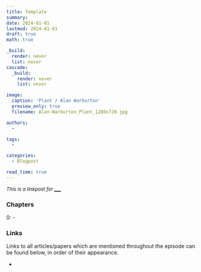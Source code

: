 ```yaml
---
title: Template
summary: 
date: 2024-01-01
lastmod: 2024-01-01
draft: true
math: true

_build:
  render: never
  list: never
cascade:
  _build:
    render: never
    list: never

image:
  caption: 'Plant / Alan Warburton'
  preview_only: true
  filename: Alan-Warburton_Plant_1280x720.jpg

authors:
  - 

tags:
  - 

categories: 
  - Blogpost

read_time: true
---
```

<div style="font-size:small;font-style: italic;">This is a linkpost for <a href="___" target="_blank" rel="noreferrer noopener">___
</a></div>

### Chapters

0: - 

### Links

Links to all articles/papers which are mentioned throughout the episode can be found below, in order of their appearance.
- <a href="" target="_blank" rel="noreferrer noopener"></a>

<!-- end of the list -->